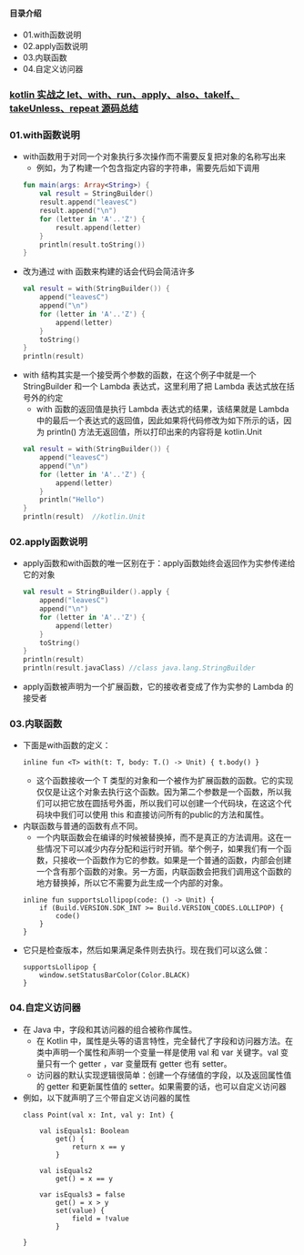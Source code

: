 #### 目录介绍
- 01.with函数说明
- 02.apply函数说明
- 03.内联函数
- 04.自定义访问器

### [kotlin 实战之 let、with、run、apply、also、takeIf、takeUnless、repeat 源码总结](https://juejin.im/post/6892176970965057550#heading-1)



### 01.with函数说明
- with函数用于对同一个对象执行多次操作而不需要反复把对象的名称写出来
    - 例如，为了构建一个包含指定内容的字符串，需要先后如下调用
    ```kotlin
    fun main(args: Array<String>) {
        val result = StringBuilder()
        result.append("leavesC")
        result.append("\n")
        for (letter in 'A'..'Z') {
            result.append(letter)
        }
        println(result.toString())
    }
    ```
- 改为通过 with 函数来构建的话会代码会简洁许多
    ```kotlin
    val result = with(StringBuilder()) {
        append("leavesC")
        append("\n")
        for (letter in 'A'..'Z') {
            append(letter)
        }
        toString()
    }
    println(result)
    ```
- with 结构其实是一个接受两个参数的函数，在这个例子中就是一个 StringBuilder 和一个 Lambda 表达式，这里利用了把 Lambda 表达式放在括号外的约定
    - with 函数的返回值是执行 Lambda 表达式的结果，该结果就是 Lambda 中的最后一个表达式的返回值，因此如果将代码修改为如下所示的话，因为 println() 方法无返回值，所以打印出来的内容将是 kotlin.Unit
    ```kotlin
    val result = with(StringBuilder()) {
        append("leavesC")
        append("\n")
        for (letter in 'A'..'Z') {
            append(letter)
        }
        println("Hello")
    }
    println(result)  //kotlin.Unit
    ```

### 02.apply函数说明
- apply函数和with函数的唯一区别在于：apply函数始终会返回作为实参传递给它的对象
    ```kotlin
    val result = StringBuilder().apply {
        append("leavesC")
        append("\n")
        for (letter in 'A'..'Z') {
            append(letter)
        }
        toString()
    }
    println(result)
    println(result.javaClass) //class java.lang.StringBuilder
    ```
- apply函数被声明为一个扩展函数，它的接收者变成了作为实参的 Lambda 的接受者




### 03.内联函数
- 下面是with函数的定义：
    ```
    inline fun <T> with(t: T, body: T.() -> Unit) { t.body() }
    ```
    - 这个函数接收一个 T 类型的对象和一个被作为扩展函数的函数。它的实现仅仅是让这个对象去执行这个函数。因为第二个参数是一个函数，所以我们可以把它放在圆括号外面，所以我们可以创建一个代码块，在这这个代码块中我们可以使用 this 和直接访问所有的public的方法和属性。
- 内联函数与普通的函数有点不同。
    - 一个内联函数会在编译的时候被替换掉，而不是真正的方法调用。这在一些情况下可以减少内存分配和运行时开销。举个例子，如果我们有一个函数，只接收一个函数作为它的参数。如果是一个普通的函数，内部会创建一个含有那个函数的对象。另一方面，内联函数会把我们调用这个函数的地方替换掉，所以它不需要为此生成一个内部的对象。
    ```
    inline fun supportsLollipop(code: () -> Unit) {
        if (Build.VERSION.SDK_INT >= Build.VERSION_CODES.LOLLIPOP) {
            code()
        }
    }
    ```
- 它只是检查版本，然后如果满足条件则去执行。现在我们可以这么做：
    ```
    supportsLollipop {
        window.setStatusBarColor(Color.BLACK)
    }
    ```



### 04.自定义访问器
- 在 Java 中，字段和其访问器的组合被称作属性。
    - 在 Kotlin 中，属性是头等的语言特性，完全替代了字段和访问器方法。在类中声明一个属性和声明一个变量一样是使用 val 和 var 关键字。val 变量只有一个 getter ，var 变量既有 getter 也有 setter。
    - 访问器的默认实现逻辑很简单：创建一个存储值的字段，以及返回属性值的 getter 和更新属性值的 setter。如果需要的话，也可以自定义访问器
- 例如，以下就声明了三个带自定义访问器的属性
    ```
    class Point(val x: Int, val y: Int) {
    
        val isEquals1: Boolean
            get() {
                return x == y
            }
    
        val isEquals2
            get() = x == y
    
        var isEquals3 = false
            get() = x > y
            set(value) {
                field = !value
            }
    
    }
    ```














